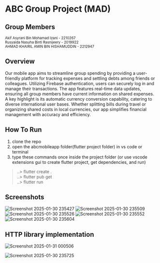 # ABC Group Project (MAD)

## Group Members
<small>Akif Asyrani Bin Mohamad Izani - 2210267</small><br/>
<small>Rusyaida Nasuha Binti Rasnijeery - 2019922</small><br/>
<small>AHMAD KHAIRIL AMIN BIN HISHAMUDDIN - 2212947</small>

## Overview
Our mobile app aims to streamline group spending by providing a user-friendly platform for tracking expenses and settling debts among friends or colleagues. Utilizing Firebase authentication, users can securely log in and manage their transactions. The app features real-time data updates, ensuring all group members have current information on shared expenses. A key highlight is its automatic currency conversion capability, catering to diverse international user bases. Whether splitting bills during travel or organizing shared costs in local currencies, our app simplifies financial management with accuracy and efficiency.

## How To Run
1. clone the repo <br>
2. open the abcmobileapp folder(flutter project folder) in vs code or terminal <br>
3. type these commands once inside the project folder (or use vscode extensions gui to create flutter project, get dependencies, and run)
> ..> flutter create .  
> ..> flutter pub get  
> ..> flutter run

## Screenshots
![Screenshot 2025-01-30 235427](https://github.com/user-attachments/assets/e8d60560-dcc6-47b4-8f62-1a354e0cf2a6)
![Screenshot 2025-01-30 235509](https://github.com/user-attachments/assets/02b12bcb-84b3-4585-b378-9c13cfe36888)
![Screenshot 2025-01-30 235526](https://github.com/user-attachments/assets/5bb41362-3767-4a5f-866c-d36afc3d8c34)
![Screenshot 2025-01-30 235552](https://github.com/user-attachments/assets/9b6a8baa-ca0c-4c36-9e1e-cb03e2331b1d)
![Screenshot 2025-01-30 235604](https://github.com/user-attachments/assets/28052b7a-995c-47e1-a31b-673312b68f5c)






## HTTP library implementation
![Screenshot 2025-01-31 000506](https://github.com/user-attachments/assets/6785e723-ddf5-4389-bca1-bfaba26e4317)

![Screenshot 2025-01-30 235725](https://github.com/user-attachments/assets/186c1e6e-9ebb-498e-83c3-5d19dec38e5c)


